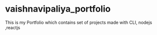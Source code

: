 # vaishnavipaliya_portfolio <br/>
<p> This is my Portfolio which contains set of projects made with CLI, nodejs ,reactjs </p>

